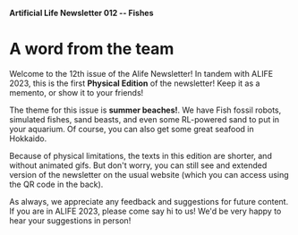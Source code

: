 **Artificial Life Newsletter 012 -- Fishes**

# A word from the team

Welcome to the 12th issue of the Alife Newsletter! In tandem with
ALIFE 2023, this is the first **Physical Edition** of the newsletter!
Keep it as a memento, or show it to your friends!

The theme for this issue is **summer beaches!**. We have Fish fossil robots,
simulated fishes, sand beasts, and even some RL-powered sand to put in your aquarium.
Of course, you can also get some great seafood in Hokkaido.

Because of physical limitations, the texts in this edition are
shorter, and without animated gifs. But don't worry, you can still see
and extended version of the newsletter on the usual website (which you
can access using the QR code in the back).

As always, we appreciate any feedback and suggestions for future
content. If you are in ALIFE 2023, please come say hi to us! We'd be
very happy to hear your suggestions in person!

